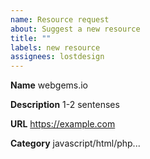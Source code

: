 ```yaml
---
name: Resource request
about: Suggest a new resource
title: ""
labels: new resource
assignees: lostdesign
---
```


**Name**
webgems.io

**Description**
1-2 sentenses

**URL**
https://example.com

**Category**
javascript/html/php...
